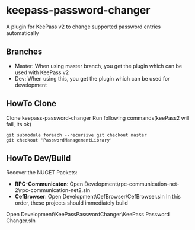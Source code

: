 # keepass-password-changer
A plugin for KeePass v2 to change supported password entries automatically

## Branches
 - Master: When using master branch, you get the plugin which can be used with KeePass v2
 - Dev: When using this, you get the plugin which can be used for development

## HowTo Clone
Clone keepass-password-changer
Run following commands(keePass2 will fail, its ok)
```
git submodule foreach --recursive git checkout master  
git checkout 'PasswordManagementLibrary'
```
## HowTo Dev/Build
Recover the NUGET Packets:
 - **RPC-Communicaton**: Open Development\rpc-communication-net-2\rpc-communication-net2.sln
 - **CefBrowser**: Open Development\CefBrowser\CefBrowser.sln
In this order, these projects should immediately build

Open Development\KeePassPasswordChanger\KeePass Password Changer.sln
